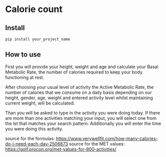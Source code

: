 # Calorie count



## Install

`pip install your_project_name`

## How to use

First you will provide your height, weight and age and calculate your Basal Metabolic Rate, the number of calories required to keep your body functioning at rest.

After choosing your usual level of activity the Active Metabolic Rate, the number of calories that we consume on a daily basis depending on our height, gender, age, weight and entered activity level whilst maintaining current weight, will be calculated.

Than you will be asked to type in the activity you were doing today. If there are more than one activities matching your input, you will select one from the lst that matches your search pattern. Additionally you will enter the time you were doing this activity.

source for the formulas:    https://www.verywellfit.com/how-many-calories-do-i-need-each-day-2506873
source for the MET values:  https://golf.procon.org/met-values-for-800-activities/
